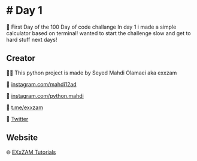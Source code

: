 

# # Day 1
📝
First Day of the 100 Day of code challange
In day 1 i made a simple calculator based on terminal!
wanted to start the challenge slow and get to hard stuff next days!



## Creator
👨‍💻 This python project is made by Seyed Mahdi Olamaei aka exxzam


🔗 [instagram.com/mahdi12ad](https://instagram.com/mahdi12ad)


🔗 [instagram.com/python.mahdi](https://instagram.com/python.mahdi)


🔗 [t.me/exxzam](https://t.me/exxzam)

🔗 [Twitter](https://twitter.com/MahdiPython)


## Website

🌐 [EXxZAM Tutorials](https://exxzamtutorials.ir)

